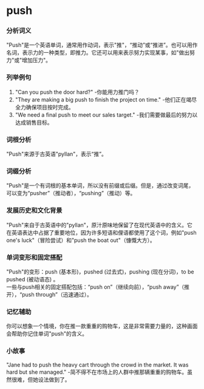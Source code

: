 # push

### 分析词义

  

"Push"是一个英语单词，通常用作动词，表示"推"，“推动”或“推进”。也可以用作名词，表示力的一种类型，即推力。它还可以用来表示努力实现某事，如"做出努力"或"增加压力"。

  

### 列举例句

  

1.  "Can you push the door hard?" -你能用力推门吗？
2.  "They are making a big push to finish the project on time." -他们正在竭尽全力确保项目按时完成。
3.  "We need a final push to meet our sales target." -我们需要做最后的努力以达成销售目标。

  

### 词根分析

  

"Push"来源于古英语"pyllan"，表示“推”。

  

### 词缀分析

  

"Push"是一个有词根的基本单词，所以没有前缀或后缀。但是，通过改变词尾，可以变为“pusher”（推动者），“pushing”（推动）等。

  

### 发展历史和文化背景

  

"Push"来自于古英语中的"pyllan"，原汁原味地保留了在现代英语中的含义。它在英语表达中占据了重要地位，因为许多短语和俚语都使用了这个词，例如"push one's luck"（冒险尝试）和"push the boat out"（慷慨大方）。

  

### 单词变形和固定搭配

  

"Push"的变形：push (基本形)，pushed (过去式)，pushing (现在分词)，to be pushed (被动语态) 。  
一些与push相关的固定搭配包括：“push on”（继续向前），“push away”（推开），“push through”（迅速通过）。

  

### 记忆辅助

  

你可以想象一个情境，你在推一款重重的购物车，这是非常需要力量的，这种画面会帮助你记住单词"push"的含义。

  

### 小故事

  

"Jane had to push the heavy cart through the crowd in the market. It was hard but she managed." -简不得不在市场上的人群中推那辆重重的购物车。虽然很难，但她设法做到了。
